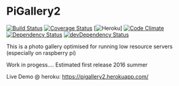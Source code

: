 # PiGallery2
[![Build Status](https://travis-ci.org/bpatrik/PiGallery2.svg?branch=master)](https://travis-ci.org/bpatrik/PiGallery2)
[![Coverage Status](https://coveralls.io/repos/github/bpatrik/PiGallery2/badge.svg?branch=master)](https://coveralls.io/github/bpatrik/PiGallery2?branch=master)
[![Heroku](https://heroku-badge.herokuapp.com/?app=pigallery2)]
[![Code Climate](https://codeclimate.com/github/bpatrik/PiGallery2/badges/gpa.svg)](https://codeclimate.com/github/bpatrik/PiGallery2)
[![Dependency Status](https://david-dm.org/bpatrik/PiGallery2.svg)](https://david-dm.org/bpatrik/PiGallery2)
[![devDependency Status](https://david-dm.org/bpatrik/PiGallery2/dev-status.svg)](https://david-dm.org/bpatrik/PiGallery2#info=devDependencies)

This is a photo gallery optimised for running low resource servers (especially on raspberry pi)

Work in progess.... Estimated first release 2016 summer

Live Demo @ heroku: https://pigallery2.herokuapp.com/
